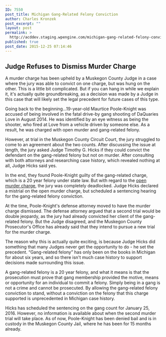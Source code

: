 ```yaml
---
ID: 7550
post_title: Michigan Gang-Related Felony Conviction
author: Charles Kronzek
post_excerpt: ""
layout: post
permalink: >
  http://acddev.staging.wpengine.com/michigan-gang-related-felony-conviction.html
published: true
post_date: 2015-12-25 07:14:46
---
```

<h2><b>Judge Refuses to Dismiss Murder Charge</b></h2>
A murder charge has been upheld by a Muskegon County Judge in a case where the jury was able to convict on one charge, but was hung on the other. This is a little bit complicated. But if you can hang in while we explain it, it's actually quite groundbreaking, as a decision was made by a Judge in this case that will likely set the legal precedent for future cases of this type.<!--more-->

<span style="font-weight: 400;">Going back to the beginning...19-year-old Maurtice Poole-Knight was accused of being involved in the fatal drive-by gang shooting of DaQuaries Love in August 2014. He was identified by an eye witness as being the shooter, who fired at Love from a vehicle driven by someone else. As a result, he was charged with open murder and gang-related felony.</span>

However, at trial in the Muskegon County Circuit Court, the jury struggled to come to an agreement about the two counts. After discussing the issue at length, the jury asked Judge Timothy G. Hicks if they could convict the defendant on the gang-related felony but not on murder. After consulting with both attorneys and researching case history, which revealed nothing at all, Judge Hicks said yes.

<span style="font-weight: 400;">In the end, they found Poole-Knight guilty of the gang-related charge, which is a 20 year felony under state law. But with regard to the <a href="http://acddev.staging.wpengine.com/michigan-open-murder-attorneys.html" target="_blank">open murder charge</a>, the jury was completely deadlocked. </span><span style="font-weight: 400;">Judge Hicks declared a mistrial on the open murder charge, but scheduled a sentencing hearing for the gang-related felony conviction.</span>

<span style="font-weight: 400;">At the time, Poole-Knight's defense attorney moved to have the murder charge dismissed. The defense attorney argued that a second trial would be double jeopardy, as the jury had already convicted her client of the gang-related felony. But the Judge disagreed, and the Muskegon County Prosecutor's Office has already said that they intend to pursue a new trial for the murder charge.</span>

The reason why this is actually quite exciting, is because Judge Hicks did something that many Judges never get the opportunity to do - he set the precedent. “Gang-related felony” has only been on the books in Michigan for about six years, and so there isn't much case history to support decisions made surrounding this issue.

<span style="font-weight: 400;">A gang-related felony is a 20 year felony, and what it means is that the prosecution must prove that gang membership provided the motive, means or opportunity for an individual to commit a felony. Simply being in a gang is not a crime and cannot be prosecuted. By allowing the gang-related felony conviction to stand, without a conviction on the felony that this charge supported is unprecedented in Michigan case history.</span>

<span style="font-weight: 400;">Hicks has scheduled the sentencing on the gang count for January 25, 2016. However, no information is available about when the second murder trial will take place. As of now, Poole-Knight has been denied bail and is in custody in the Muskegon County Jail, where he has been for 15 months already.</span>